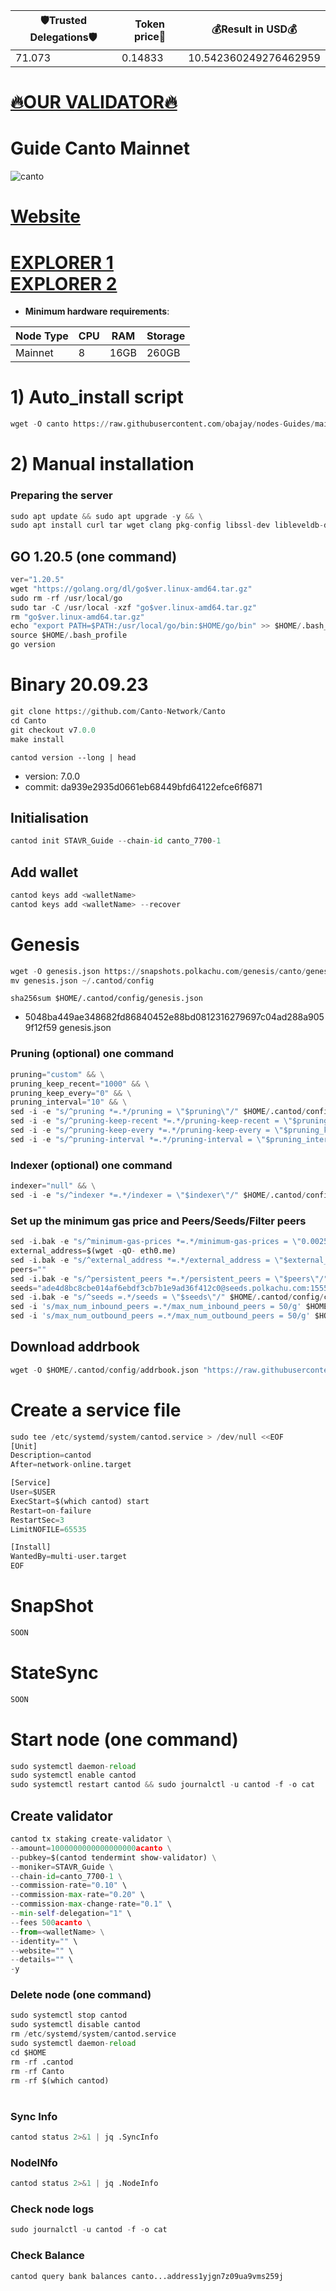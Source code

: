 <!-- START_TABLE -->
| 🛡Trusted Delegations🛡 | Token price🧲 | 💰Result in USD💰 |
|-------------|---------|---------------|
| 71.073 | 0.14833 | 10.542360249276462959 |

<!-- END_TABLE -->

























































































[🔥OUR VALIDATOR🔥](https://restake.app/canto/cantovaloper1tav4ldqxyjhcymdhswxrjrmy69un2yh4vpfhtt)
=


# Guide Canto Mainnet
![canto](https://user-images.githubusercontent.com/44331529/185346490-c8f643a2-8465-432a-90dd-950b0e26957c.png)

[Website](https://canto.io/)
=
[EXPLORER 1](https://explorer.stavr.tech/Canto-Mainnet/staking) \
[EXPLORER 2](https://mainnet.manticore.team/canto/staking)
=
- **Minimum hardware requirements**:

| Node Type |CPU | RAM  | Storage  | 
|-----------|----|------|----------|
| Mainnet   |   8| 16GB  | 260GB    |


# 1)    Auto_install script
```python
wget -O canto https://raw.githubusercontent.com/obajay/nodes-Guides/main/Projects/Canto/canto && chmod +x canto && ./canto
```
# 2)    Manual installation

### Preparing the server
```python
sudo apt update && sudo apt upgrade -y && \
sudo apt install curl tar wget clang pkg-config libssl-dev libleveldb-dev jq build-essential bsdmainutils git make ncdu htop screen unzip bc fail2ban htop -y
```
## GO 1.20.5 (one command)
```python
ver="1.20.5"
wget "https://golang.org/dl/go$ver.linux-amd64.tar.gz"
sudo rm -rf /usr/local/go
sudo tar -C /usr/local -xzf "go$ver.linux-amd64.tar.gz"
rm "go$ver.linux-amd64.tar.gz"
echo "export PATH=$PATH:/usr/local/go/bin:$HOME/go/bin" >> $HOME/.bash_profile
source $HOME/.bash_profile
go version
```

# Binary   20.09.23
```python 
git clone https://github.com/Canto-Network/Canto
cd Canto
git checkout v7.0.0
make install
```
`cantod version --long | head`
- version: 7.0.0
- commit: da939e2935d0661eb68449bfd64122efce6f6871

## Initialisation
```python
cantod init STAVR_Guide --chain-id canto_7700-1
```
## Add wallet
```python
cantod keys add <walletName>
cantod keys add <walletName> --recover
```
# Genesis
```python
wget -O genesis.json https://snapshots.polkachu.com/genesis/canto/genesis.json --inet4-only
mv genesis.json ~/.cantod/config
```

`sha256sum $HOME/.cantod/config/genesis.json`
- 5048ba449ae348682fd86840452e88bd0812316279697c04ad288a9059f12f59  genesis.json

### Pruning (optional) one command
```python
pruning="custom" && \
pruning_keep_recent="1000" && \
pruning_keep_every="0" && \
pruning_interval="10" && \
sed -i -e "s/^pruning *=.*/pruning = \"$pruning\"/" $HOME/.cantod/config/app.toml && \
sed -i -e "s/^pruning-keep-recent *=.*/pruning-keep-recent = \"$pruning_keep_recent\"/" $HOME/.cantod/config/app.toml && \
sed -i -e "s/^pruning-keep-every *=.*/pruning-keep-every = \"$pruning_keep_every\"/" $HOME/.cantod/config/app.toml && \
sed -i -e "s/^pruning-interval *=.*/pruning-interval = \"$pruning_interval\"/" $HOME/.cantod/config/app.toml
```
### Indexer (optional) one command
```python
indexer="null" && \
sed -i -e "s/^indexer *=.*/indexer = \"$indexer\"/" $HOME/.cantod/config/config.toml
```
### Set up the minimum gas price and Peers/Seeds/Filter peers
```python
sed -i.bak -e "s/^minimum-gas-prices *=.*/minimum-gas-prices = \"0.0025acanto\"/;" ~/.cantod/config/app.toml
external_address=$(wget -qO- eth0.me) 
sed -i.bak -e "s/^external_address *=.*/external_address = \"$external_address:26656\"/" $HOME/.cantod/config/config.toml
peers=""
sed -i.bak -e "s/^persistent_peers *=.*/persistent_peers = \"$peers\"/" $HOME/.cantod/config/config.toml
seeds="ade4d8bc8cbe014af6ebdf3cb7b1e9ad36f412c0@seeds.polkachu.com:15556"
sed -i.bak -e "s/^seeds =.*/seeds = \"$seeds\"/" $HOME/.cantod/config/config.toml
sed -i 's/max_num_inbound_peers =.*/max_num_inbound_peers = 50/g' $HOME/.cantod/config/config.toml
sed -i 's/max_num_outbound_peers =.*/max_num_outbound_peers = 50/g' $HOME/.cantod/config/config.toml
```

## Download addrbook
```python
wget -O $HOME/.cantod/config/addrbook.json "https://raw.githubusercontent.com/obajay/nodes-Guides/main/Projects/Canto/addrbook.json"
```

# Create a service file
```python
sudo tee /etc/systemd/system/cantod.service > /dev/null <<EOF
[Unit]
Description=cantod
After=network-online.target

[Service]
User=$USER
ExecStart=$(which cantod) start
Restart=on-failure
RestartSec=3
LimitNOFILE=65535

[Install]
WantedBy=multi-user.target
EOF
```

# SnapShot
```python
SOON
```
# StateSync
```python
SOON
```

# Start node (one command)
```python
sudo systemctl daemon-reload
sudo systemctl enable cantod
sudo systemctl restart cantod && sudo journalctl -u cantod -f -o cat
```

## Create validator
```python
cantod tx staking create-validator \
--amount=1000000000000000000acanto \
--pubkey=$(cantod tendermint show-validator) \
--moniker=STAVR_Guide \
--chain-id=canto_7700-1 \
--commission-rate="0.10" \
--commission-max-rate="0.20" \
--commission-max-change-rate="0.1" \
--min-self-delegation="1" \
--fees 500acanto \
--from=<walletName> \
--identity="" \
--website="" \
--details="" \
-y
```

### Delete node (one command)
```python
sudo systemctl stop cantod
sudo systemctl disable cantod
rm /etc/systemd/system/cantod.service
sudo systemctl daemon-reload
cd $HOME
rm -rf .cantod
rm -rf Canto
rm -rf $(which cantod)
```

#
### Sync Info
```python
cantod status 2>&1 | jq .SyncInfo
```
### NodeINfo
```python
cantod status 2>&1 | jq .NodeInfo
```
### Check node logs
```python
sudo journalctl -u cantod -f -o cat
```
### Check Balance
```python
cantod query bank balances canto...address1yjgn7z09ua9vms259j
```


